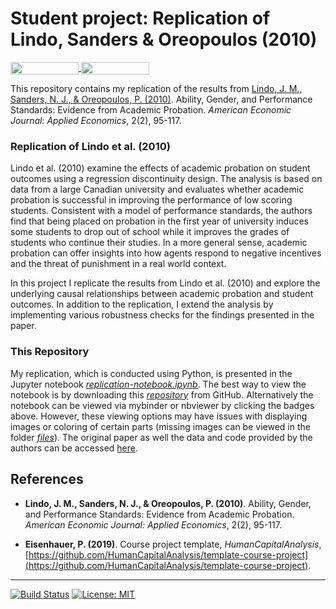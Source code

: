 # Student project: Replication of Lindo, Sanders & Oreopoulos (2010)

<a href="https://nbviewer.jupyter.org/github/HumanCapitalAnalysis/student-project-amageh/blob/master/project.ipynb"
   target="_parent">
   <img align="center" 
  src="https://raw.githubusercontent.com/jupyter/design/master/logos/Badges/nbviewer_badge.png" 
      width="109" height="20"> 
</a> 
<a href="https://mybinder.org/v2/gh/HumanCapitalAnalysis/student-project-amageh/master?filepath=project.ipynb"
    target="_parent">
    <img align="center"
       src="https://mybinder.org/badge_logo.svg"
       width="109" height="20">
</a>

This repository contains my replication of the results from [Lindo, J. M., Sanders, N. J., & Oreopoulos, P. (2010)](https://www.aeaweb.org/articles?id=10.1257/app.2.2.95). Ability, Gender, and Performance Standards: Evidence from Academic Probation. _American Economic Journal: Applied Economics_, 2(2), 95-117.
 

### Replication of Lindo et al. (2010)

Lindo et al. (2010) examine the effects of academic probation on student outcomes using a regression discontinuity design. The analysis is based on data from a large Canadian university and evaluates whether academic probation is successful in improving the performance of low scoring students. Consistent with a model of performance standards, the authors find that being placed on probation in the first year of university induces some students to drop out of school while it improves the grades of students who continue their studies. In a more general sense, academic probation can offer insights into how agents respond to negative incentives and the threat of punishment in a real world context.

In this project I replicate the results from Lindo et al. (2010) and explore the underlying causal relationships between academic probation and student outcomes. In addition to the replication, I extend the analysis by implementing various robustness checks for the findings presented in the paper.

### This Repository

My replication, which is conducted using Python, is presented in the Jupyter notebook [_replication-notebook.ipynb_](https://github.com/HumanCapitalAnalysis/student-project-amageh/blob/master/replication-notebook.ipynb). The best way to view the notebook is by downloading this [_repository_](https://github.com/HumanCapitalAnalysis/student-project-amageh) from GitHub. Alternatively the notebook can be viewed via mybinder or nbviewer by clicking the badges above. However, these viewing options may have issues with displaying images or coloring of certain parts (missing images can be viewed in the folder [_files_](https://github.com/HumanCapitalAnalysis/student-project-amageh/tree/master/files)). The original paper as well the data and code provided by the authors can be accessed [here](https://www.aeaweb.org/articles?id=10.1257/app.2.2.95). 

## References

* __Lindo, J. M., Sanders, N. J., & Oreopoulos, P. (2010)__. Ability, Gender, and Performance Standards: Evidence from Academic Probation. _American Economic Journal: Applied Economics_, 2(2), 95-117.

* __Eisenhauer, P. (2019)__. Course project template, _HumanCapitalAnalysis_, [https://github.com/HumanCapitalAnalysis/template-course-project](https://github.com/HumanCapitalAnalysis/template-course-project).


--- 
[![Build Status](https://travis-ci.com/amageh/replication-performance-standards.svg?token=aeDYCzdxUYKzxPmFNa2V&branch=master)](https://travis-ci.com/amageh/replication-performance-standards)
</a> 
[![License: MIT](https://img.shields.io/badge/License-MIT-blue.svg)](https://github.com/amageh/replication-performance-standards/blob/master/LICENSE) 
</a> 
